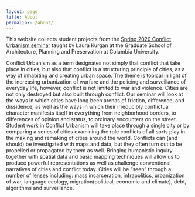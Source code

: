 ```yaml
---
layout: page
title: About
permalink: /about/
---
```

This website collects student projects from the [Spring 2020 Conflict Urbanism seminar](https://c4sr.columbia.edu/courses/conflict-urbanism) taught by Laura Kurgan at the Graduate School of Architecture, Planning and Preservation at Columbia University. 

Conflict Urbanism as a term designates not simply that conflict that take place in cities, but also that conflict is a structuring principle of cities, as a way of inhabiting and creating urban space. The theme is topical in light of the increasing urbanization of warfare and the policing and surveillance of everyday life, however, conflict is not limited to war and violence. Cities are not only destroyed but also built through conflict. Our seminar will look at the ways in which cities have long been arenas of friction, difference, and dissidence, as well as the ways in which their irreducibly conflictual character manifests itself in everything from neighborhood borders, to differences of opinion and status, to ordinary encounters on the street.  Student work in Conflict Urbanism will take place through a single city or by comparing a series of cities examining the role conflicts of all sorts play in the making and remaking of cities around the world. Conflicts can (and should) be investigated with maps and data, but they often turn out to be propelled or propagated by them as well. Bringing humanistic inquiry together with spatial data and basic mapping techniques will allow us to produce powerful representations as well as challenge conventional narratives of cities and conflict today.  Cities will be “seen” through a number of lenses including: mass incarceration, infrapolitics, urbanization of war, language ecology, migration(political, economic and climate), debt, algorithms and surveillance.

